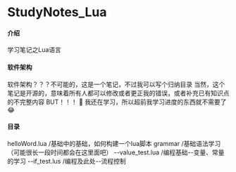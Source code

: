 # StudyNotes_Lua

#### 介绍
学习笔记之Lua语言

#### 软件架构
软件架构？？？不可能的，这是一个笔记，不过我可以写个归纳目录
当然，这个笔记是开源的，意味着所有人都可以修改或者更正我的错误，或者补充已有知识点的不完整内容
BUT！！！ :new_moon_with_face: 
我还在学习，所以超前我学习进度的东西就不需要了 :joy: 

#### 目录
helloWord.lua    /基础中的基础，如何构建一个lua脚本
grammar          /基础语法学习（可能很长一段时间都会在这里面吧）
--value_test.lua       /编程基础--变量、常量的学习
--if_test.lus          /编程及此处--流程控制


